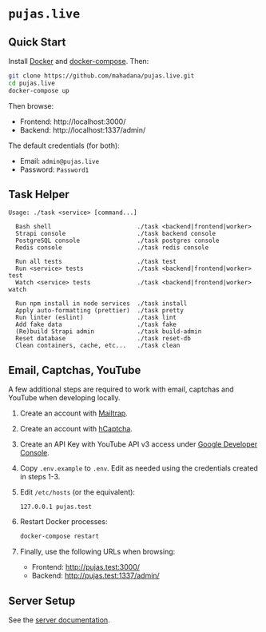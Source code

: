 # `pujas.live`

## Quick Start

Install [Docker](https://docs.docker.com/get-docker/) and
[docker-compose](https://docs.docker.com/compose/install/). Then:

```sh
git clone https://github.com/mahadana/pujas.live.git
cd pujas.live
docker-compose up
```

Then browse:

- Frontend: http://localhost:3000/
- Backend: http://localhost:1337/admin/

The default credentials (for both):

- Email: `admin@pujas.live`
- Password: `Password1`

## Task Helper

```
Usage: ./task <service> [command...]

  Bash shell                        ./task <backend|frontend|worker>
  Strapi console                    ./task backend console
  PostgreSQL console                ./task postgres console
  Redis console                     ./task redis console

  Run all tests                     ./task test
  Run <service> tests               ./task <backend|frontend|worker> test
  Watch <service> tests             ./task <backend|frontend|worker> watch

  Run npm install in node services  ./task install
  Apply auto-formatting (prettier)  ./task pretty
  Run linter (eslint)               ./task lint
  Add fake data                     ./task fake
  (Re)build Strapi admin            ./task build-admin
  Reset database                    ./task reset-db
  Clean containers, cache, etc...   ./task clean
```

## Email, Captchas, YouTube

A few additional steps are required to work with email, captchas and YouTube
when developing locally.

1.  Create an account with [Mailtrap](https://mailtrap.io/).

2.  Create an account with [hCaptcha](https://www.hcaptcha.com/).

3.  Create an API Key with YouTube API v3 access under
    [Google Developer Console](https://console.developers.google.com/).

4.  Copy `.env.example` to `.env`. Edit as needed using the credentials created
    in steps 1-3.

5.  Edit `/etc/hosts` (or the equivalent):

    ```
    127.0.0.1 pujas.test
    ```

6.  Restart Docker processes:

    ```sh
    docker-compose restart
    ```

7.  Finally, use the following URLs when browsing:

    - Frontend: http://pujas.test:3000/
    - Backend: http://pujas.test:1337/admin/

## Server Setup

See the [server documentation](server/README.md).
